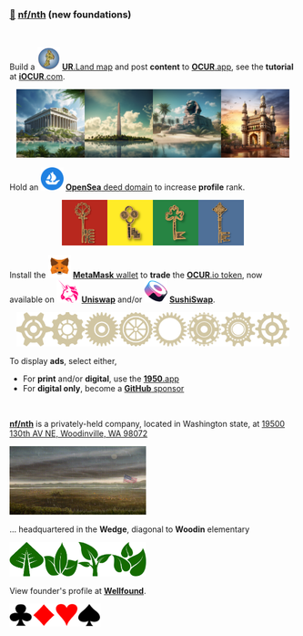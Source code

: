 
### [🥚](https://xn--wr9h.ws) [nf/nth](https://nfnth.com) (new foundations)

<br/>

Build a <img src="img/island.png" style="width:40px;height:40px;" /> [**UR**.Land map](https://ur.land) and post **content** to [**OCUR**.app](https://ocur.app), see the **tutorial** at [**iOCUR**.com](https://iocur.com).

<p align="center"><img src="img/par.png" style="width:120px;height:120px;" /><img src="img/wash.png" style="width:120px;height:120px;" /><img src="img/sphinx.png" style="width:120px;height:120px;" /><img src="img/charm.png" style="width:120px;height:120px;" /></p>

Hold an <img src="img/opensea.png" style="width:40px;height:40px;" /> [**OpenSea** deed domain](https://opensea.io/urland) to increase **profile** rank.

<p align="center"><img src="res/img/key/red.png" style="width:80px;height:80px;" /><img src="res/img/key/yellow.png" style="width:80px;height:80px;" /><img src="res/img/key/green.png" style="width:80px;height:80px;" /><img src="res/img/key/blue.png" style="width:80px;height:80px;" /></p>

Install the <img src="img/meta.png" style="width:40px;height:40px;" /> [**MetaMask** wallet](https://metamask.io) to **trade** the [**OCUR**.io token](https://ocur.io), now available on <img src="img/uniswap.png" style="width:40px;height:40px;" /> [**Uniswap**](https://app.uniswap.org/#/tokens/ethereum/0xccab679860b1017589239bceeeabe5cd45965afc) and/or <img src="img/sushi.png" style="width:40px;height:40px;" /> [**SushiSwap**](https://www.sushi.com/swap).

<p align="center"><img src="res/img/gear/gear1.png" style="width:60px;height:60px;" /><img src="res/img/gear/gear2.png" style="width:60px;height:60px;" /><img src="res/img/gear/gear3.png" style="width:60px;height:60px;" /><img src="res/img/gear/gear4.png" style="width:60px;height:60px;" /><img src="res/img/gear/gear5.png" style="width:60px;height:60px;" /><img src="res/img/gear/gear6.png" style="width:60px;height:60px;" /><img src="res/img/gear/gear7.png" style="width:60px;height:60px;" /><img src="res/img/gear/gear8.png" style="width:60px;height:60px;" /></p>

To display **ads**, select either,

- For **print** and/or **digital**, use the [**1950**.app](https://1950.app)
- For **digital only**, become a [**GitHub** sponsor](https://github.com/sponsors/nfnth)

<br/>

[**nf/nth**](https://nfnth.com) is a privately-held company, located in Washington state, at [19500 130th AV NE, Woodinville, WA 98072](https://blue.kingcounty.com/Assessor/eRealProperty/Dashboard.aspx?ParcelNbr=1428900123) 

<img src="img/field.gif" style="width:240px;height:120px;" />

... headquartered in the **Wedge**, diagonal to **Woodin** elementary

<img src="res/img/leaf/leaf1.png" style="width:60px;height:60px;" /><img src="res/img/leaf/leaf2.png" style="width:60px;height:60px;" /><img src="res/img/leaf/leaf3.png" style="width:60px;height:60px;" /><img src="res/img/leaf/leaf4.png" style="width:60px;height:60px;" />

View founder's profile at [**Wellfound**](https://wellfound.com/u/urland).

<img src="res/img/card/club.png" style="width:40px;height:40px;" /><img src="res/img/card/diamond.png" style="width:40px;height:40px;" /><img src="res/img/card/heart.png" style="width:40px;height:40px;" /><img src="res/img/card/spade.png" style="width:40px;height:40px;" />
